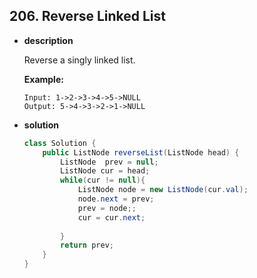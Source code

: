 ## 206. Reverse Linked List

* **description**

  Reverse a singly linked list.

  **Example:**

  ```
  Input: 1->2->3->4->5->NULL
  Output: 5->4->3->2->1->NULL
  ```

* **solution**

  ```java
  class Solution {
      public ListNode reverseList(ListNode head) {
          ListNode  prev = null;
          ListNode cur = head;
          while(cur != null){
              ListNode node = new ListNode(cur.val);
              node.next = prev;
              prev = node;;
              cur = cur.next;
              
          }
          return prev;
      }
  }
  ```

  